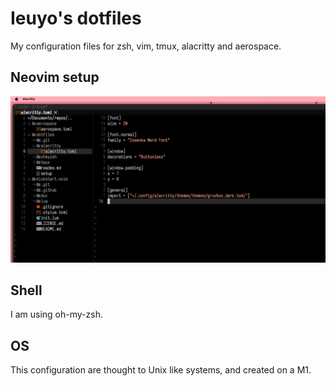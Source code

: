 # Ieuyo's dotfiles
My configuration files for zsh, vim, tmux, alacritty and aerospace.

## Neovim setup
![nvim screenshot](./docs/nvim.png)


## Shell
I am using oh-my-zsh.

## OS
This configuration are thought to Unix like systems, and created on a M1.
